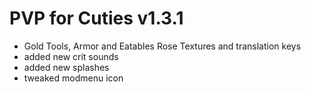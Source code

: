 # PVP for Cuties v1.3.1
- Gold Tools, Armor and Eatables Rose Textures and translation keys
- added new crit sounds
- added new splashes
- tweaked modmenu icon